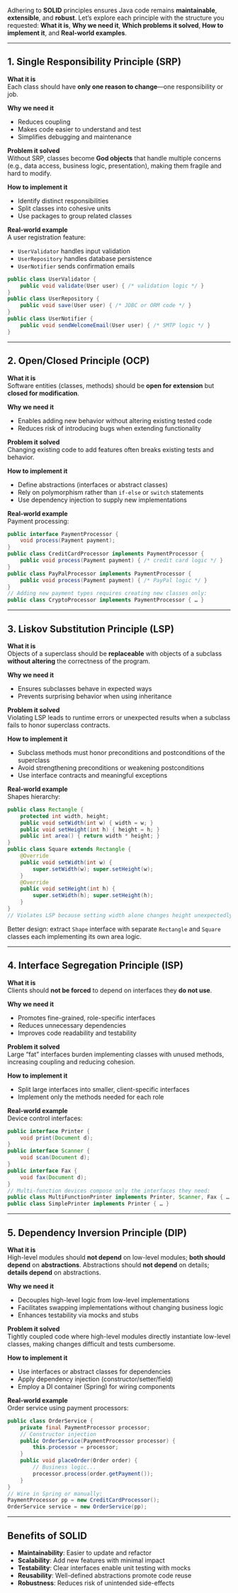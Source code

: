 
Adhering to **SOLID** principles ensures Java code remains **maintainable**, **extensible**, and **robust**. Let’s explore each principle with the structure you requested: **What it is**, **Why we need it**, **Which problems it solved**, **How to implement it**, and **Real-world examples**.

***

## 1. Single Responsibility Principle (SRP)

**What it is**  
Each class should have **only one reason to change**—one responsibility or job.

**Why we need it**  
- Reduces coupling  
- Makes code easier to understand and test  
- Simplifies debugging and maintenance

**Problem it solved**  
Without SRP, classes become **God objects** that handle multiple concerns (e.g., data access, business logic, presentation), making them fragile and hard to modify.

**How to implement it**  
- Identify distinct responsibilities  
- Split classes into cohesive units  
- Use packages to group related classes

**Real-world example**  
A user registration feature:
- `UserValidator` handles input validation  
- `UserRepository` handles database persistence  
- `UserNotifier` sends confirmation emails  

```java
public class UserValidator {
    public void validate(User user) { /* validation logic */ }
}
public class UserRepository {
    public void save(User user) { /* JDBC or ORM code */ }
}
public class UserNotifier {
    public void sendWelcomeEmail(User user) { /* SMTP logic */ }
}
```

***

## 2. Open/Closed Principle (OCP)

**What it is**  
Software entities (classes, methods) should be **open for extension** but **closed for modification**.

**Why we need it**  
- Enables adding new behavior without altering existing tested code  
- Reduces risk of introducing bugs when extending functionality

**Problem it solved**  
Changing existing code to add features often breaks existing tests and behavior.

**How to implement it**  
- Define abstractions (interfaces or abstract classes)  
- Rely on polymorphism rather than `if-else` or `switch` statements  
- Use dependency injection to supply new implementations

**Real-world example**  
Payment processing:
```java
public interface PaymentProcessor {
    void process(Payment payment);
}
public class CreditCardProcessor implements PaymentProcessor {
    public void process(Payment payment) { /* credit card logic */ }
}
public class PayPalProcessor implements PaymentProcessor {
    public void process(Payment payment) { /* PayPal logic */ }
}
// Adding new payment types requires creating new classes only:
public class CryptoProcessor implements PaymentProcessor { … }
```

***

## 3. Liskov Substitution Principle (LSP)

**What it is**  
Objects of a superclass should be **replaceable** with objects of a subclass **without altering** the correctness of the program.

**Why we need it**  
- Ensures subclasses behave in expected ways  
- Prevents surprising behavior when using inheritance

**Problem it solved**  
Violating LSP leads to runtime errors or unexpected results when a subclass fails to honor superclass contracts.

**How to implement it**  
- Subclass methods must honor preconditions and postconditions of the superclass  
- Avoid strengthening preconditions or weakening postconditions  
- Use interface contracts and meaningful exceptions

**Real-world example**  
Shapes hierarchy:
```java
public class Rectangle {
    protected int width, height;
    public void setWidth(int w) { width = w; }
    public void setHeight(int h) { height = h; }
    public int area() { return width * height; }
}
public class Square extends Rectangle {
    @Override
    public void setWidth(int w) {
        super.setWidth(w); super.setHeight(w);
    }
    @Override
    public void setHeight(int h) {
        super.setWidth(h); super.setHeight(h);
    }
}
// Violates LSP because setting width alone changes height unexpectedly.
```
Better design: extract `Shape` interface with separate `Rectangle` and `Square` classes each implementing its own area logic.

***

## 4. Interface Segregation Principle (ISP)

**What it is**  
Clients should **not be forced** to depend on interfaces they **do not use**.

**Why we need it**  
- Promotes fine-grained, role-specific interfaces  
- Reduces unnecessary dependencies  
- Improves code readability and testability

**Problem it solved**  
Large “fat” interfaces burden implementing classes with unused methods, increasing coupling and reducing cohesion.

**How to implement it**  
- Split large interfaces into smaller, client-specific interfaces  
- Implement only the methods needed for each role

**Real-world example**  
Device control interfaces:
```java
public interface Printer {
    void print(Document d);
}
public interface Scanner {
    void scan(Document d);
}
public interface Fax {
    void fax(Document d);
}
// Multi-function devices compose only the interfaces they need:
public class MultiFunctionPrinter implements Printer, Scanner, Fax { … }
public class SimplePrinter implements Printer { … }
```

***

## 5. Dependency Inversion Principle (DIP)

**What it is**  
High-level modules should **not depend** on low-level modules; **both should depend** on **abstractions**. Abstractions should **not depend** on details; **details depend** on abstractions.

**Why we need it**  
- Decouples high-level logic from low-level implementations  
- Facilitates swapping implementations without changing business logic  
- Enhances testability via mocks and stubs

**Problem it solved**  
Tightly coupled code where high-level modules directly instantiate low-level classes, making changes difficult and tests cumbersome.

**How to implement it**  
- Use interfaces or abstract classes for dependencies  
- Apply dependency injection (constructor/setter/field)  
- Employ a DI container (Spring) for wiring components

**Real-world example**  
Order service using payment processors:
```java
public class OrderService {
    private final PaymentProcessor processor;
    // Constructor injection
    public OrderService(PaymentProcessor processor) {
        this.processor = processor;
    }
    public void placeOrder(Order order) {
        // Business logic...
        processor.process(order.getPayment());
    }
}
// Wire in Spring or manually:
PaymentProcessor pp = new CreditCardProcessor();
OrderService service = new OrderService(pp);
```

***

## **Benefits of SOLID**

- **Maintainability**: Easier to update and refactor  
- **Scalability**: Add new features with minimal impact  
- **Testability**: Clear interfaces enable unit testing with mocks  
- **Reusability**: Well-defined abstractions promote code reuse  
- **Robustness**: Reduces risk of unintended side-effects  

